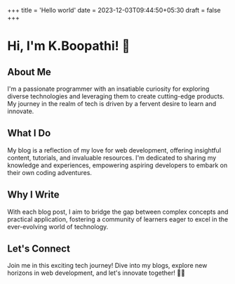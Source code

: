 +++
title = 'Hello world'
date = 2023-12-03T09:44:50+05:30
draft = false
+++

# Hi, I'm K.Boopathi! 👋

## About Me
I'm a passionate programmer with an insatiable curiosity for exploring diverse technologies and leveraging them to create cutting-edge products. My journey in the realm of tech is driven by a fervent desire to learn and innovate.

## What I Do
My blog is a reflection of my love for web development, offering insightful content, tutorials, and invaluable resources. I'm dedicated to sharing my knowledge and experiences, empowering aspiring developers to embark on their own coding adventures.

## Why I Write
With each blog post, I aim to bridge the gap between complex concepts and practical application, fostering a community of learners eager to excel in the ever-evolving world of technology.

## Let's Connect
Join me in this exciting tech journey! Dive into my blogs, explore new horizons in web development, and let's innovate together! 🌟✨
